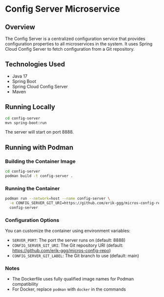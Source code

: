 # Config Server Microservice

## Overview
The Config Server is a centralized configuration service that provides configuration properties to all microservices in the system. It uses Spring Cloud Config Server to fetch configuration from a Git repository.

## Technologies Used
- Java 17
- Spring Boot
- Spring Cloud Config Server
- Maven

## Running Locally
```bash
cd config-server
mvn spring-boot:run
```

The server will start on port 8888.

## Running with Podman

### Building the Container Image
```bash
cd config-server
podman build -t config-server .
```

### Running the Container
```bash
podman run --network=host --name config-server \
  -e CONFIG_SERVER_GIT_URI=https://github.com/erik-ggg/micros-config-repo \
  config-server
```

### Configuration Options
You can customize the container using environment variables:
- `SERVER_PORT`: The port the server runs on (default: 8888)
- `CONFIG_SERVER_GIT_URI`: The Git repository URI (default: https://github.com/erik-ggg/micros-config-repo)
- `CONFIG_SERVER_GIT_LABEL`: The Git branch to use (default: main)

### Notes
- The Dockerfile uses fully qualified image names for Podman compatibility
- For Docker, replace `podman` with `docker` in the commands